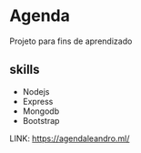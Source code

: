 # Agenda

Projeto para fins de aprendizado

## skills

* Nodejs
* Express
* Mongodb
* Bootstrap

LINK: https://agendaleandro.ml/

